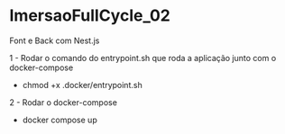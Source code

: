 # ImersaoFullCycle_02
Font e Back com Nest.js

1 - Rodar o comando do entrypoint.sh que roda a aplicação junto com o docker-compose
  * chmod +x .docker/entrypoint.sh
  
2 - Rodar o docker-compose
  * docker compose up
